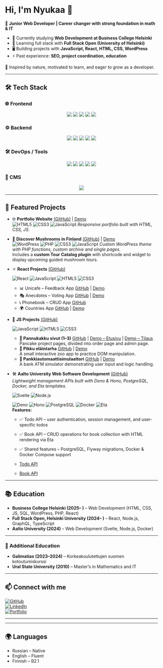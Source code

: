 # Hi, I'm Nyukaa 👋  

🎯 **Junior Web Developer | Career changer with strong foundation in math & IT**  

- 🌱 Currently studying **Web Development at Business College Helsinki**  
- 🚀 Learning full stack with **Full Stack Open (University of Helsinki)**  
- 🖥️ Building projects with **JavaScript, React, HTML, CSS, WordPress**  
- ⚡ Past experience: **SEO, project coordination, education**

🌿 Inspired by nature, motivated to learn, and eager to grow as a developer. 

---


## 🛠 Tech Stack  

### 🌐 Frontend  
<p align="center">
  <img src="https://img.shields.io/badge/HTML5-E34F26?style=for-the-badge&logo=html5&logoColor=white" />
  <img src="https://img.shields.io/badge/CSS3-1572B6?style=for-the-badge&logo=css3&logoColor=white" />
  <img src="https://img.shields.io/badge/JavaScript-F7DF1E?style=for-the-badge&logo=javascript&logoColor=black" />
  <img src="https://img.shields.io/badge/React-20232A?style=for-the-badge&logo=react&logoColor=61DAFB" />
  <img src="https://img.shields.io/badge/Svelte-FF3E00?style=for-the-badge&logo=svelte&logoColor=white" />
</p>

### ⚙️ Backend  
<p align="center">
  <img src="https://img.shields.io/badge/Node.js-339933?style=for-the-badge&logo=nodedotjs&logoColor=white" />
  <img src="https://img.shields.io/badge/Express.js-000000?style=for-the-badge&logo=express&logoColor=white" />
  <img src="https://img.shields.io/badge/PHP-777BB4?style=for-the-badge&logo=php&logoColor=white" />
  <img src="https://img.shields.io/badge/MySQL-4479A1?style=for-the-badge&logo=mysql&logoColor=white" />
  <img src="https://img.shields.io/badge/PostgreSQL-316192?style=for-the-badge&logo=postgresql&logoColor=white" />
</p>

### 🛠 DevOps / Tools  
<p align="center">
  <img src="https://img.shields.io/badge/Docker-2496ED?style=for-the-badge&logo=docker&logoColor=white" />
  <img src="https://img.shields.io/badge/Git-F05032?style=for-the-badge&logo=git&logoColor=white" />
  <img src="https://img.shields.io/badge/GitHub-181717?style=for-the-badge&logo=github&logoColor=white" />
  <img src="https://img.shields.io/badge/VS Code-007ACC?style=for-the-badge&logo=visualstudiocode&logoColor=white" />
  <img src="https://img.shields.io/badge/Linux-FCC624?style=for-the-badge&logo=linux&logoColor=black" />
</p>

### 🎨 CMS  
<p align="center">
  <img src="https://img.shields.io/badge/WordPress-21759B?style=for-the-badge&logo=wordpress&logoColor=white" />
</p>

---

## 🔑 Featured Projects  

- 🌐 **Portfolio Website** [(GitHub)](https://github.com/Nyukaa/Portfolio) | [Demo](https://nyukaa.github.io/BCNew/Portfolio/index.html)  
  ![HTML5](https://img.shields.io/badge/HTML5-E34F26?style=for-the-badge&logo=html5&logoColor=white)
  ![CSS3](https://img.shields.io/badge/CSS3-1572B6?style=for-the-badge&logo=css3&logoColor=white)
  ![JavaScript](https://img.shields.io/badge/JavaScript-F7DF1E?style=for-the-badge&logo=javascript&logoColor=black)
  *Responsive portfolio built with HTML, CSS, JS.*  
   

- 🍄 **Discover Mushrooms in Finland** [(GitHub)](https://github.com/Nyukaa/BCNew/tree/main/Wordpress/discovermushrooms/app/public/wp-content/themes/nature) | [Demo](https://discovermushrooms.fwh.is/)  
  ![WordPress](https://img.shields.io/badge/WordPress-21759B?style=for-the-badge&logo=wordpress&logoColor=white)
  ![PHP](https://img.shields.io/badge/PHP-777BB4?style=for-the-badge&logo=php&logoColor=white)
  ![CSS3](https://img.shields.io/badge/CSS3-1572B6?style=for-the-badge&logo=css3&logoColor=white)
  ![JavaScript](https://img.shields.io/badge/JavaScript-F7DF1E?style=for-the-badge&logo=javascript&logoColor=black)
  *Custom WordPress theme with PHP functions, custom archive and single pages.*  
  Includes a **custom Tour Catalog plugin** with shortcode and widget to display upcoming guided mushroom tours.


- ⚛️ **React Projects** [(GitHub)](https://github.com/Nyukaa/React)  
  
  ![React](https://img.shields.io/badge/React-20232A?style=for-the-badge&logo=react&logoColor=61DAFB)
  ![JavaScript](https://img.shields.io/badge/JavaScript-F7DF1E?style=for-the-badge&logo=javascript&logoColor=black)
  ![HTML5](https://img.shields.io/badge/HTML5-E34F26?style=for-the-badge&logo=html5&logoColor=white)
  ![CSS3](https://img.shields.io/badge/CSS3-1572B6?style=for-the-badge&logo=css3&logoColor=white)  
  - 📊 Unicafe – Feedback App [GitHub](https://github.com/Nyukaa/BCNew/blob/main/React/02-soveltavat-tehtavat/ex11/README.md)  | [Demo](https://nyukaa.github.io/BCNew/Unicafe/)
  - 🎭 Anecdotes – Voting App [GitHub](https://github.com/Nyukaa/BCNew/tree/main/React/02-soveltavat-tehtavat/ex14) | [Demo]( https://nyukaa.github.io/BCNew/Anecdotes/)
  - 📞 Phonebook – CRUD App [GitHub](https://github.com/Nyukaa/BCNew/tree/main/React/02-soveltavat-tehtavat/ex2_17)  
  - 🌍 Countries App [GitHub](https://github.com/Nyukaa/BCNew/tree/main/React/02-soveltavat-tehtavat/ex2_20) | [Demo]( https://nyukaa.github.io/BCNew/Countries/)

- 📜 **JS Projects** [(GitHub)](https://github.com/Nyukaa/BCNew/blob/main/README.md)  
  
  ![JavaScript](https://img.shields.io/badge/JavaScript-F7DF1E?style=for-the-badge&logo=javascript&logoColor=black)
  ![HTML5](https://img.shields.io/badge/HTML5-E34F26?style=for-the-badge&logo=html5&logoColor=white)
  ![CSS3](https://img.shields.io/badge/CSS3-1572B6?style=for-the-badge&logo=css3&logoColor=white)  
  - **🥞 Pannukakku sivut (1–3)** [GitHub](https://github.com/Nyukaa/BCNew/tree/main/HTML/09-viikko/Pannukakku) | [Demo – Etusivu](https://pannukakku-87646.web.app) | [Demo – Tilaus](https://pannukakku-87646.web.app/tilaus.html)  
    Pancake project pages, divided into order page and admin page.  
  - **🐾 Pikku eläintarha** [GitHub](https://github.com/Nyukaa/BCNew/tree/main/JSHarjoitukset/viikko_7/eläntarha) | [Demo](https://pikku-elaintarha-88c4c.web.app)  
    A small interactive zoo app to practice DOM manipulation.  
  - **🏧 Pankkiautomaattisimulaattori** [GitHub](https://github.com/Nyukaa/BCNew/tree/main/JSHarjoitukset/viikko_4/Pankki) | [Demo](https://pankkiautomaattisimulaattori.web.app)  
    A bank ATM simulator demonstrating user input and logic handling.  

- 🛠️ **Aalto University Web Software Development** [(GitHub)](https://github.com/Nyukaa/Aalto-Full-Stack)  
  *Lightweight management APIs built with Deno & Hono, PostgreSQL, Docker, and Eta templates.*  
 
  ![Svelte](https://img.shields.io/badge/Svelte-FF3E00?style=for-the-badge&logo=svelte&logoColor=white)
![Node.js](https://img.shields.io/badge/Node.js-339933?style=for-the-badge&logo=nodedotjs&logoColor=white)

  ![Deno](https://img.shields.io/badge/Deno-000000?style=for-the-badge&logo=deno&logoColor=white)
  ![Hono](https://img.shields.io/badge/Hono-00C9FF?style=for-the-badge&logo=javascript&logoColor=white)
  ![PostgreSQL](https://img.shields.io/badge/PostgreSQL-316192?style=for-the-badge&logo=postgresql&logoColor=white)
  ![Docker](https://img.shields.io/badge/Docker-2496ED?style=for-the-badge&logo=docker&logoColor=white)
  ![Eta](https://img.shields.io/badge/Eta-FFA500?style=for-the-badge&logo=javascript&logoColor=white)  
  **Features:**  
  - ✅ Todo API – user authentication, session management, and user-specific todos  
  - ✅ Book API – CRUD operations for book collection with HTML rendering via Eta  
  - ✅ Shared features – PostgreSQL, Flyway migrations, Docker & Docker Compose support  

  - [Todo API ](https://github.com/Nyukaa/Aalto-Full-Stack/blob/main/final/todo/readme.md)  
  - [Book API ](https://github.com/Nyukaa/Aalto-Full-Stack/blob/main/final/book/readme.md)  


---

## 📚 Education  

- **Business College Helsinki (2025– )** – Web Development (HTML, CSS, JS, SQL, WordPress, PHP, React)  
- **Full Stack Open, Helsinki University (2024– )** – React, Node.js, GraphQL, TypeScript  
- **Aalto University (2024)** – Web Development (Svelte, Node.js, Docker)  

---

### 📖 Additional Education
- **Galimatias (2023–2024)** – Korkeakoulutettujen suomen kotoutumiskurssi  
- **Ural State University (2010)** – Master’s in Mathematics and IT
  
---
## 📫 Connect with me  


[![GitHub](https://img.shields.io/badge/GitHub-181717?style=for-the-badge&logo=github&logoColor=white)](https://github.com/Nyukaa)  
[![LinkedIn](https://img.shields.io/badge/LinkedIn-0A66C2?style=for-the-badge&logo=linkedin&logoColor=white)](https://www.linkedin.com/in/anna-shitikova-985b62362/)  
[![Portfolio](https://img.shields.io/badge/Portfolio-FF7139?style=for-the-badge&logo=firefox&logoColor=white)](https://portfolio-a8654.web.app/index.html)  



---
<!--

## 🛠 Tech Stack  

<p align="center">
  <img src="https://cdn.jsdelivr.net/gh/devicons/devicon/icons/html5/html5-original.svg" width="50px" />
  <img src="https://cdn.jsdelivr.net/gh/devicons/devicon/icons/css3/css3-original.svg" width="50px" />
  <img src="https://cdn.jsdelivr.net/gh/devicons/devicon/icons/javascript/javascript-original.svg" width="50px" />
  <img src="https://cdn.jsdelivr.net/gh/devicons/devicon/icons/react/react-original.svg" width="50px" />
  <img src="https://cdn.jsdelivr.net/gh/devicons/devicon/icons/svelte/svelte-original.svg" width="50px" />
  <img src="https://cdn.jsdelivr.net/gh/devicons/devicon/icons/nodejs/nodejs-original.svg" width="50px" />
  <img src="https://cdn.jsdelivr.net/gh/devicons/devicon/icons/mysql/mysql-original.svg" width="50px" />
  <img src="https://cdn.jsdelivr.net/gh/devicons/devicon/icons/postgresql/postgresql-original.svg" width="50px" />
  <img src="https://cdn.jsdelivr.net/gh/devicons/devicon/icons/docker/docker-original.svg" width="50px" />
  <img src="https://cdn.jsdelivr.net/gh/devicons/devicon/icons/wordpress/wordpress-plain.svg" width="50px" />
</p>

---

✨ Check pinned repos below for code samples and projects!
## 📊 GitHub Stats  

![Nyukaa's GitHub stats](https://github-readme-stats.vercel.app/api?username=Nyukaa&show_icons=true&theme=tokyonight)  

![Top Langs](https://github-readme-stats.vercel.app/api/top-langs/?username=Nyukaa&layout=compact&theme=tokyonight)
-->
---

## 🌍 Languages
- Russian – Native  
- English – Fluent  
- Finnish – B2.1  



